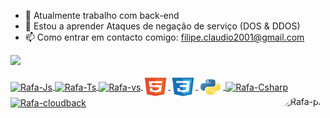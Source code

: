 - 🔭 Atualmente trabalho com back-end
- 🌱 Estou a aprender Ataques de negação de serviço (DOS & DDOS)
- 📫 Como entrar em contacto comigo: filipe.claudio2001@gmail.com

<div>
  <a href="https://github.com/ClauSann">
  <img height="160em" src="https://github-readme-stats.vercel.app/api?username=ClauSann&show_icons=true&theme=dark&include_all_commits=true&count_private=true"/>

<div style="display: inline_block"><br>
  <img align="center" alt="Rafa-Js" height="30" width="40" src="https://cdn.jsdelivr.net/gh/devicons/devicon/icons/csharp/csharp-original.svg" />
  <img align="center" alt="Rafa-Ts" height="30" width="40" img src="https://cdn.jsdelivr.net/gh/devicons/devicon/icons/apache/apache-original.svg" />    
  <img align="center" alt="Rafa-vs" height="30" width="40" src="https://cdn.jsdelivr.net/gh/devicons/devicon/icons/vscode/vscode-original.svg" />
  <img align="center" alt="Rafa-HTML" height="30" width="40" src="https://raw.githubusercontent.com/devicons/devicon/master/icons/html5/html5-original.svg">
  <img align="center" alt="Rafa-CSS" height="30" width="40" src="https://raw.githubusercontent.com/devicons/devicon/master/icons/css3/css3-original.svg">
  <img align="center" alt="Rafa-Python" height="30" width="40" src="https://raw.githubusercontent.com/devicons/devicon/master/icons/python/python-original.svg">
  <img align="center" alt="Rafa-Csharp" height="30" width="40" src="https://cdn.jsdelivr.net/gh/devicons/devicon/icons/centos/centos-original.svg" />
  <img align="right" alt="Rafa-pic" height="150" style="border-radius:50px;" src="https://cdn.discordapp.com/attachments/1004520381194973276/1010516041828417626/anonymous-512.webp">
</div>
    
  <div>
<img align="center" alt="Rafa-cloudback" src="https://cloudback.it/badge/ClauSann/MaldivasRP" />
</div>
